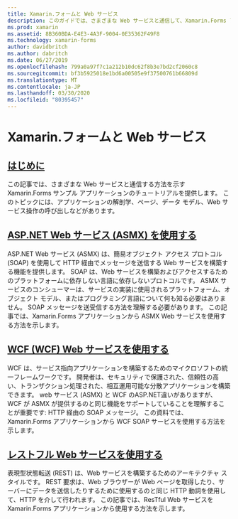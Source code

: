 ```yaml
---
title: Xamarin.フォームと Web サービス
description: このガイドでは、さまざまな Web サービスと通信して、Xamarin.Forms アプリケーションに対して作成、読み取り、更新、および削除 (CRUD) 機能を提供する方法について説明します。 取り上げるトピックには、ASMX サービス、WCF サービス、REST サービスとの通信が含まれます。
ms.prod: xamarin
ms.assetid: 8B360BDA-E4E3-4A3F-9004-0E35362F49F8
ms.technology: xamarin-forms
author: davidbritch
ms.author: dabritch
ms.date: 06/27/2019
ms.openlocfilehash: 799a0a97f7c1a212b10dc62f8b3e7bd2cf2060c8
ms.sourcegitcommit: bf3b5925018e1bd6a00505e9f37500761b66809d
ms.translationtype: MT
ms.contentlocale: ja-JP
ms.lasthandoff: 03/30/2020
ms.locfileid: "80395457"
---
```

# <a name="xamarinforms-and-web-services"></a>Xamarin.フォームと Web サービス

## <a name="introduction"></a>[はじめに](introduction.md)

この記事では、さまざまな Web サービスと通信する方法を示す Xamarin.Forms サンプル アプリケーションのチュートリアルを提供します。 このトピックには、アプリケーションの解剖学、ページ、データ モデル、Web サービス操作の呼び出しなどがあります。

## <a name="consume-an-aspnet-web-service-asmx"></a>[ASP.NET Web サービス (ASMX) を使用する](~/xamarin-forms/data-cloud/web-services/asmx.md)

ASP.NET Web サービス (ASMX) は、簡易オブジェクト アクセス プロトコル (SOAP) を使用して HTTP 経由でメッセージを送信する Web サービスを構築する機能を提供します。 SOAP は、Web サービスを構築およびアクセスするためのプラットフォームに依存しない言語に依存しないプロトコルです。 ASMX サービスのコンシューマーは、サービスの実装に使用されるプラットフォーム、オブジェクト モデル、またはプログラミング言語について何も知る必要はありません。 SOAP メッセージを送受信する方法を理解する必要があります。 この記事では、Xamarin.Forms アプリケーションから ASMX Web サービスを使用する方法を示します。

## <a name="consume-a-windows-communication-foundation-wcf-web-service"></a>[WCF (WCF) Web サービスを使用する](~/xamarin-forms/data-cloud/web-services/wcf.md)

WCF は、サービス指向アプリケーションを構築するためのマイクロソフトの統一フレームワークです。 開発者は、セキュリティで保護された、信頼性の高い、トランザクション処理された、相互運用可能な分散アプリケーションを構築できます。 web サービス (ASMX) と WCF のASP.NET違いがありますが、WCF が ASMX が提供するのと同じ機能をサポートしていることを理解することが重要です: HTTP 経由の SOAP メッセージ。 この資料では、Xamarin.Forms アプリケーションから WCF SOAP サービスを使用する方法を示します。

## <a name="consume-a-restful-web-service"></a>[レストフル Web サービスを使用する](~/xamarin-forms/data-cloud/web-services/rest.md)

表現型状態転送 (REST) は、Web サービスを構築するためのアーキテクチャ スタイルです。 REST 要求は、Web ブラウザーが Web ページを取得したり、サーバーにデータを送信したりするために使用するのと同じ HTTP 動詞を使用して、HTTP を介して行われます。 この記事では、ResTful Web サービスを Xamarin.Forms アプリケーションから使用する方法を示します。

